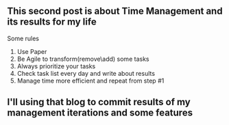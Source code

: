 ## This second post is about Time Management and its results for my life ##
Some rules
1. Use Paper
2. Be Agile to transform(remove\add) some tasks
3. Always prioritize your tasks
4. Check task list every day and write about results
5. Manage time more effiсient and repeat from step #1

## I'll using that blog to commit results of my management iterations and some features
